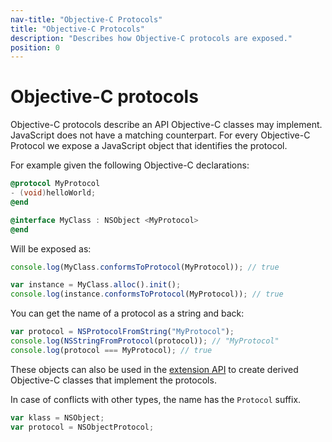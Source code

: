 ```yaml
---
nav-title: "Objective-C Protocols"
title: "Objective-C Protocols"
description: "Describes how Objective-C protocols are exposed."
position: 0
---
```


# Objective-C protocols
Objective-C protocols describe an API Objective-C classes may implement. JavaScript does not have a matching counterpart. For every Objective-C Protocol we expose a JavaScript object that identifies the protocol.

For example given the following Objective-C declarations:
```objective-c
@protocol MyProtocol
- (void)helloWorld;
@end

@interface MyClass : NSObject <MyProtocol>
@end
```

Will be exposed as:
```javascript
console.log(MyClass.conformsToProtocol(MyProtocol)); // true

var instance = MyClass.alloc().init();
console.log(instance.conformsToProtocol(MyProtocol)); // true
```

You can get the name of a protocol as a string and back:
```javascript
var protocol = NSProtocolFromString("MyProtocol");
console.log(NSStringFromProtocol(protocol)); // "MyProtocol"
console.log(protocol === MyProtocol); // true
```

These objects can also be used in the [extension API](../how-to/ObjC-Subclassing.md) to create derived Objective-C classes that implement the protocols.

In case of conflicts with other types, the name has the `Protocol` suffix.
```javascript
var klass = NSObject;
var protocol = NSObjectProtocol;
```
